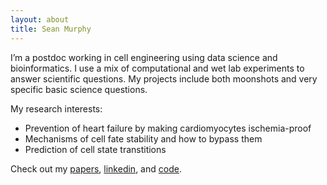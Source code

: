 ```yaml
---
layout: about
title: Sean Murphy
---
```



I’m a postdoc working in cell engineering using data science and bioinformatics. I use a mix of computational and wet lab experiments to answer scientific questions. My projects include both moonshots and very specific basic science questions. 

My research interests: 
- Prevention of heart failure by making cardiomyocytes ischemia-proof
- Mechanisms of cell fate stability and how to bypass them
- Prediction of cell state transtitions

Check out my [papers](https://scholar.google.com/citations?user=rLXhYXEAAAAJ&hl=en), [linkedin](https://www.linkedin.com/in/sean-murphy50/), and [code](https://github.com/smurph50).







